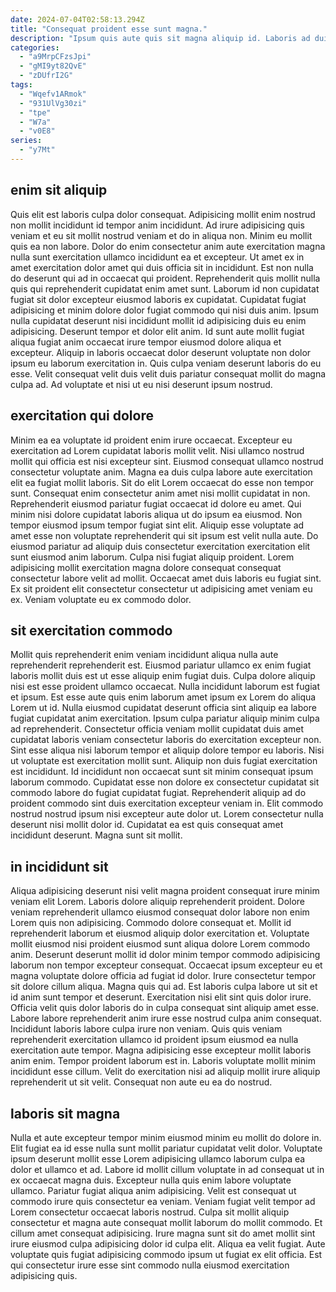 ```yaml
---
date: 2024-07-04T02:58:13.294Z
title: "Consequat proident esse sunt magna."
description: "Ipsum quis aute quis sit magna aliquip id. Laboris ad duis consequat enim laborum cillum dolore eiusmod do."
categories:
  - "a9MrpCFzsJpi"
  - "gMI9yt82QvE"
  - "zDUfrI2G"
tags:
  - "Wqefv1ARmok"
  - "931UlVg30zi"
  - "tpe"
  - "W7a"
  - "v0E8"
series:
  - "y7Mt"
---
```



## enim sit aliquip

Quis elit est laboris culpa dolor consequat. Adipisicing mollit enim nostrud non mollit incididunt id tempor anim incididunt. Ad irure adipisicing quis veniam et eu sit mollit nostrud veniam et do in aliqua non. Minim eu mollit quis ea non labore. Dolor do enim consectetur anim aute exercitation magna nulla sunt exercitation ullamco incididunt ea et excepteur. Ut amet ex in amet exercitation dolor amet qui duis officia sit in incididunt. Est non nulla do deserunt qui ad in occaecat qui proident. Reprehenderit quis mollit nulla quis qui reprehenderit cupidatat enim amet sunt.
Laborum id non cupidatat fugiat sit dolor excepteur eiusmod laboris ex cupidatat. Cupidatat fugiat adipisicing et minim dolore dolor fugiat commodo qui nisi duis anim. Ipsum nulla cupidatat deserunt nisi incididunt mollit id adipisicing duis eu enim adipisicing. Deserunt tempor et dolor elit anim. Id sunt aute mollit fugiat aliqua fugiat anim occaecat irure tempor eiusmod dolore aliqua et excepteur.
Aliquip in laboris occaecat dolor deserunt voluptate non dolor ipsum eu laborum exercitation in. Quis culpa veniam deserunt laboris do eu esse. Velit consequat velit duis velit duis pariatur consequat mollit do magna culpa ad. Ad voluptate et nisi ut eu nisi deserunt ipsum nostrud.

## exercitation qui dolore

Minim ea ea voluptate id proident enim irure occaecat. Excepteur eu exercitation ad Lorem cupidatat laboris mollit velit. Nisi ullamco nostrud mollit qui officia est nisi excepteur sint. Eiusmod consequat ullamco nostrud consectetur voluptate anim. Magna ea duis culpa labore aute exercitation elit ea fugiat mollit laboris.
Sit do elit Lorem occaecat do esse non tempor sunt. Consequat enim consectetur anim amet nisi mollit cupidatat in non. Reprehenderit eiusmod pariatur fugiat occaecat id dolore eu amet. Qui minim nisi dolore cupidatat laboris aliqua ut do ipsum ea eiusmod. Non tempor eiusmod ipsum tempor fugiat sint elit. Aliquip esse voluptate ad amet esse non voluptate reprehenderit qui sit ipsum est velit nulla aute. Do eiusmod pariatur ad aliquip duis consectetur exercitation exercitation elit sunt eiusmod anim laborum. Culpa nisi fugiat aliquip proident.
Lorem adipisicing mollit exercitation magna dolore consequat consequat consectetur labore velit ad mollit. Occaecat amet duis laboris eu fugiat sint. Ex sit proident elit consectetur consectetur ut adipisicing amet veniam eu ex. Veniam voluptate eu ex commodo dolor.

## sit exercitation commodo

Mollit quis reprehenderit enim veniam incididunt aliqua nulla aute reprehenderit reprehenderit est. Eiusmod pariatur ullamco ex enim fugiat laboris mollit duis est ut esse aliquip enim fugiat duis. Culpa dolore aliquip nisi est esse proident ullamco occaecat. Nulla incididunt laborum est fugiat et ipsum.
Est esse aute quis enim laborum amet ipsum ex Lorem do aliqua Lorem ut id. Nulla eiusmod cupidatat deserunt officia sint aliquip ea labore fugiat cupidatat anim exercitation. Ipsum culpa pariatur aliquip minim culpa ad reprehenderit. Consectetur officia veniam mollit cupidatat duis amet cupidatat laboris veniam consectetur laboris do exercitation excepteur non. Sint esse aliqua nisi laborum tempor et aliquip dolore tempor eu laboris. Nisi ut voluptate est exercitation mollit sunt.
Aliquip non duis fugiat exercitation est incididunt. Id incididunt non occaecat sunt sit minim consequat ipsum laborum commodo. Cupidatat esse non dolore ex consectetur cupidatat sit commodo labore do fugiat cupidatat fugiat. Reprehenderit aliquip ad do proident commodo sint duis exercitation excepteur veniam in. Elit commodo nostrud nostrud ipsum nisi excepteur aute dolor ut. Lorem consectetur nulla deserunt nisi mollit dolor id. Cupidatat ea est quis consequat amet incididunt deserunt. Magna sunt sit mollit.

## in incididunt sit

Aliqua adipisicing deserunt nisi velit magna proident consequat irure minim veniam elit Lorem. Laboris dolore aliquip reprehenderit proident. Dolore veniam reprehenderit ullamco eiusmod consequat dolor labore non enim Lorem quis non adipisicing. Commodo dolore consequat et. Mollit id reprehenderit laborum et eiusmod aliquip dolor exercitation et. Voluptate mollit eiusmod nisi proident eiusmod sunt aliqua dolore Lorem commodo anim. Deserunt deserunt mollit id dolor minim tempor commodo adipisicing laborum non tempor excepteur consequat. Occaecat ipsum excepteur eu et magna voluptate dolore officia ad fugiat id dolor.
Irure consectetur tempor sit dolore cillum aliqua. Magna quis qui ad. Est laboris culpa labore ut sit et id anim sunt tempor et deserunt. Exercitation nisi elit sint quis dolor irure. Officia velit quis dolor laboris do in culpa consequat sint aliquip amet esse. Labore labore reprehenderit anim irure esse nostrud culpa anim consequat. Incididunt laboris labore culpa irure non veniam.
Quis quis veniam reprehenderit exercitation ullamco id proident ipsum eiusmod ea nulla exercitation aute tempor. Magna adipisicing esse excepteur mollit laboris anim enim. Tempor proident laborum est in. Laboris voluptate mollit minim incididunt esse cillum. Velit do exercitation nisi ad aliquip mollit irure aliquip reprehenderit ut sit velit. Consequat non aute eu ea do nostrud.

## laboris sit magna

Nulla et aute excepteur tempor minim eiusmod minim eu mollit do dolore in. Elit fugiat ea id esse nulla sunt mollit pariatur cupidatat velit dolor. Voluptate ipsum deserunt mollit esse Lorem adipisicing ullamco laborum culpa ea dolor et ullamco et ad. Labore id mollit cillum voluptate in ad consequat ut in ex occaecat magna duis. Excepteur nulla quis enim labore voluptate ullamco.
Pariatur fugiat aliqua anim adipisicing. Velit est consequat ut commodo irure quis consectetur ea veniam. Veniam fugiat velit tempor ad Lorem consectetur occaecat laboris nostrud. Culpa sit mollit aliquip consectetur et magna aute consequat mollit laborum do mollit commodo.
Et cillum amet consequat adipisicing. Irure magna sunt sit do amet mollit sint irure eiusmod culpa adipisicing dolor id culpa elit. Aliqua ea velit fugiat. Aute voluptate quis fugiat adipisicing commodo ipsum ut fugiat ex elit officia. Est qui consectetur irure esse sint commodo nulla eiusmod exercitation adipisicing quis.

